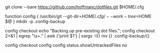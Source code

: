 git clone --bare https://github.com/hoffmanc/dotfiles.git $HOME/.cfg

function config {
   /usr/bin/git --git-dir=$HOME/.cfg/ --work-tree=$HOME $@
}
mkdir -p .config-backup

config checkout
echo "Backing up pre-existing dot files.";
config checkout 2>&1 | egrep "\s+\." | awk {'print $1'} | xargs -I{} mv {} .config-backup/{}

config checkout
config config status.showUntrackedFiles no
